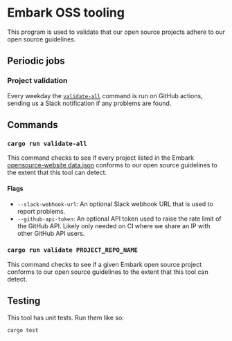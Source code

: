 # Embark OSS tooling

This program is used to validate that our open source projects adhere to our open source guidelines.

## Periodic jobs

### Project validation

Every weekday the [`validate-all`](#cargo-run-validate-all) command is run on GitHub actions, sending us a Slack notification if any problems are found.

## Commands

### `cargo run validate-all`

This command checks to see if every project listed in the Embark [opensource-website data.json][data.json] conforms to our open source guidelines to the extent that this tool can detect.

[data.json]: https://github.com/EmbarkStudios/opensource-website/blob/main/data.json

#### Flags

- `--slack-webhook-url`: An optional Slack webhook URL that is used to report problems.
- `--github-api-token`: An optional API token used to raise the rate limit of the GitHub API. Likely only needed on CI where we share an IP with other GitHub API users.

### `cargo run validate PROJECT_REPO_NAME`

This command checks to see if a given Embark open source project conforms to our open source guidelines to the extent that this tool can detect.

## Testing

This tool has unit tests. Run them like so:

```shell
cargo test
```
